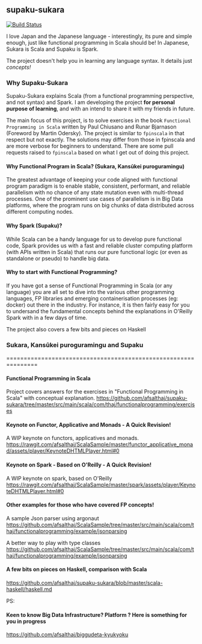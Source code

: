 ## supaku-sukara

[![Build Status](https://travis-ci.org/afsalthaj/supaku-sukara.svg?branch=master)](https://travis-ci.org/afsalthaj/supaku-sukara)

I love Japan and the Japanese language - interestingly, its pure and simple enough, just like functional programming in Scala should be! In Japanese, Sukara is Scala and Supaku is Spark. </br>

The project doesn't help you in learning any language syntax. It details just *concepts!*

### Why Supaku-Sukara
Supaku-Sukara explains Scala (from a functional programming perspective, and not syntax) and Spark. I am developing the project **for personal purpose of learning**, and with an intend to share it with my friends in future.

The main focus of this project, is to solve exercises in the book `Functional Programming in Scala` written by Paul Chiusano and Runar Bjarnason (Foreword by Martin Odersky). The project is similar to `fpinscala` in that respect but not exactly. The solutions may differ from those in fpinscala and are more verbose for beginners to understand. There are some pull requests  raised to `fpinscala` based on what I get out of doing this project. 

#### Why Functional Program in Scala? (Sukara, Kansūkei puroguramingu)
The greatest advantage of keeping your code aligned with functional program paradigm is to enable stable, consistent, performant, and reliable parallelism with no chance of any state mutation even with multi-thread processes. One of the prominent use cases of parallelism is in Big Data platforms, where the program runs on big chunks of data distributed across different computing nodes.

#### Why Spark (Supaku)?
While Scala can be a handy language for us to develop pure functional code, Spark provides us with a fast and reliable cluster computing platform (with APIs written in Scala) that runs our pure functional logic (or even as standalone or pseudo) to handle big data.

#### Why to start with Functional Programming?
If you have got a sense of Functional Programming in Scala (or any language) you are all set to dive into the various other programming languages, FP libraries and emerging containerisation processes (eg: docker) out there in the industry. For instance, it is then fairly easy for you to undersand the fundamental concepts behind the explanations in O'Reilly Spark with in a few days of time.

The project also covers a few bits and pieces on Haskell

### Sukara, Kansūkei puroguramingu and Supaku
===============================================================
#### Functional Programming in Scala

Project covers answers for the exercises in "Functional Programming in Scala" with conceptual explanation.
https://github.com/afsalthaj/supaku-sukara/tree/master/src/main/scala/com/thaj/functionalprogramming/exercises

#### Keynote on Functor, Applicative and Monads - A Quick Revision!
A WIP keynote on functors, applicatives and monads.
https://rawgit.com/afsalthaj/ScalaSample/master/functor_applicative_monad/assets/player/KeynoteDHTMLPlayer.html#0

#### Keynote on Spark - Based on O'Reilly - A Quick Revision!
A WIP keynote on spark, based on O'Reilly
https://rawgit.com/afsalthaj/ScalaSample/master/spark/assets/player/KeynoteDHTMLPlayer.html#0

#### Other examples for those who have covered FP concepts!
A sample Json parser using argonaut
https://github.com/afsalthaj/ScalaSample/tree/master/src/main/scala/com/thaj/functionalprogramming/example/jsonparsing

A better way to play with type classes
https://github.com/afsalthaj/ScalaSample/tree/master/src/main/scala/com/thaj/functionalprogramming/example/jsonparsing

#### A few bits on pieces on Haskell, comparison with Scala
https://github.com/afsalthaj/supaku-sukara/blob/master/scala-haskell/haskell.md


PS:

#### Keen to know Big Data Infrastructure? Platform ? Here is something for you in progress
https://github.com/afsalthaj/biggudeta-kyukyoku

